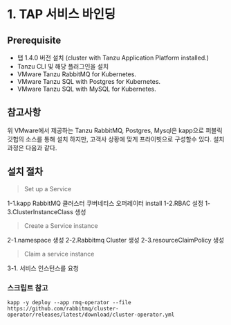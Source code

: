 # 1. TAP 서비스 바인딩
## Prerequisite
- 탭 1.4.0 버전 설치 (cluster with Tanzu Application Platform installed.)
- Tanzu CLI 및 해당 플러그인을 설치
- VMware Tanzu RabbitMQ for Kubernetes.
- VMware Tanzu SQL with Postgres for Kubernetes.
- VMware Tanzu SQL with MySQL for Kubernetes.

## 참고사항
위 VMware에서 제공하는 Tanzu RabbitMQ, Postgres, Mysql은 kapp으로 퍼블릭 깃헙의 소스를 통해  설치 하지만,
고객사 상황에 맞게 프라이빗으로 구성할수 있다. 설치 과정은 다음과 같다.


## 설치 절차

> Set up a Service

1-1.kapp RabbitMQ 클러스터 쿠버네티스 오퍼레이터 install
1-2.RBAC 설정
1-3.ClusterInstanceClass 생성

> Create a Service instance

2-1.namespace 생성
2-2.Rabbitmq Cluster 생성
2-3.resourceClaimPolicy 생성

> Claim a service instance

3-1. 서비스 인스턴스를 요청



### 스크립트 참고

```
kapp -y deploy --app rmq-operator --file https://github.com/rabbitmq/cluster-operator/releases/latest/download/cluster-operator.yml
```
